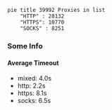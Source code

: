 
```mermaid
pie title 39992 Proxies in list
    "HTTP" : 28132
    "HTTPS": 10770
    "SOCKS" : 8251
```

### Some Info
#### Average Timeout

- mixed: 4.0s
- http: 2.2s
- https: 8.1s
- socks: 6.5s